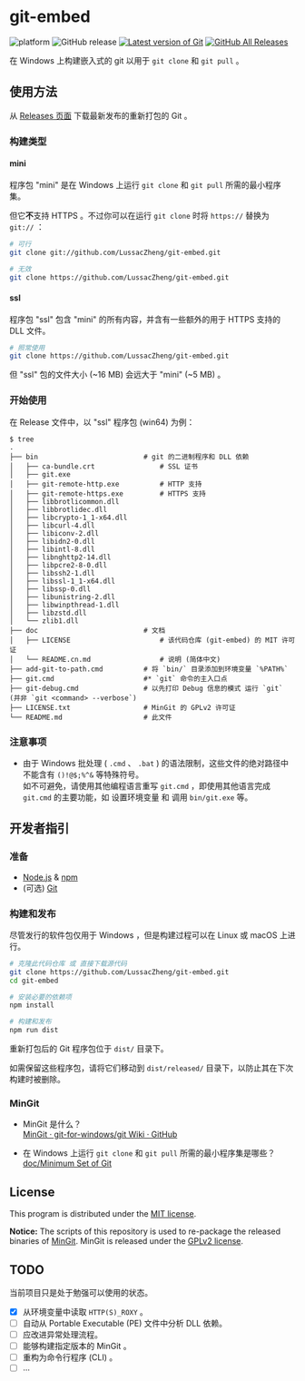 # git-embed

![platform](https://img.shields.io/badge/platform-Windows-brightgreen?logo=windows)
![GitHub release](https://img.shields.io/github/v/release/LussacZheng/git-embed?include_prereleases&label=build)
[![Latest version of Git](https://img.shields.io/github/v/release/git-for-windows/git?label=git&color=f14e32&logo=git)](https://github.com/git-for-windows/git)
[![GitHub All Releases](https://img.shields.io/github/downloads/LussacZheng/git-embed/total?color=green&logo=github)](https://github.com/LussacZheng/git-embed/releases)

在 Windows 上构建嵌入式的 git 以用于 `git clone` 和 `git pull` 。

## 使用方法

从 [Releases 页面](https://github.com/LussacZheng/git-embed/releases) 下载最新发布的重新打包的 Git 。

### 构建类型

#### mini

程序包 "mini" 是在 Windows 上运行 `git clone` 和 `git pull` 所需的最小程序集。

但它**不**支持 HTTPS 。不过你可以在运行 `git clone` 时将 `https://` 替换为 `git://` ：

```bash
# 可行
git clone git://github.com/LussacZheng/git-embed.git

# 无效
git clone https://github.com/LussacZheng/git-embed.git
```

#### ssl

程序包 "ssl" 包含 "mini" 的所有内容，并含有一些额外的用于 HTTPS 支持的 DLL 文件。

```bash
# 照常使用
git clone https://github.com/LussacZheng/git-embed.git
```

但 "ssl" 包的文件大小 (\~16 MB) 会远大于 "mini" (\~5 MB) 。

### 开始使用

在 Release 文件中，以 "ssl" 程序包 (win64) 为例：

```shell
$ tree
.
├── bin                          # git 的二进制程序和 DLL 依赖
│   ├── ca-bundle.crt                # SSL 证书
│   ├── git.exe
│   ├── git-remote-http.exe          # HTTP 支持
│   ├── git-remote-https.exe         # HTTPS 支持
│   ├── libbrotlicommon.dll
│   ├── libbrotlidec.dll
│   ├── libcrypto-1_1-x64.dll
│   ├── libcurl-4.dll
│   ├── libiconv-2.dll
│   ├── libidn2-0.dll
│   ├── libintl-8.dll
│   ├── libnghttp2-14.dll
│   ├── libpcre2-8-0.dll
│   ├── libssh2-1.dll
│   ├── libssl-1_1-x64.dll
│   ├── libssp-0.dll
│   ├── libunistring-2.dll
│   ├── libwinpthread-1.dll
│   ├── libzstd.dll
│   └── zlib1.dll
├── doc                          # 文档
│   ├── LICENSE                      # 该代码仓库 (git-embed) 的 MIT 许可证
│   └── README.cn.md                 # 说明 (简体中文)
├── add-git-to-path.cmd          # 将 `bin/` 目录添加到环境变量 `%PATH%`
├── git.cmd                      #* `git` 命令的主入口点
├── git-debug.cmd                # 以先打印 Debug 信息的模式 运行 `git` (并非 `git <command> --verbose`)
├── LICENSE.txt                  # MinGit 的 GPLv2 许可证
└── README.md                    # 此文件
```

### 注意事项

- 由于 Windows 批处理 ( `.cmd` 、 `.bat` ) 的语法限制，这些文件的绝对路径中不能含有 `()!@$;%^&` 等特殊符号。  
  如不可避免，请使用其他编程语言重写 `git.cmd` ，即使用其他语言完成 `git.cmd` 的主要功能，如 设置环境变量 和 调用 `bin/git.exe` 等。

## 开发者指引

### 准备

- [Node.js](https://nodejs.org/en/) & [npm](https://www.npmjs.com/)
- (可选) [Git](https://git-scm.com/)

### 构建和发布

尽管发行的软件包仅用于 Windows ，但是构建过程可以在 Linux 或 macOS 上进行。

```bash
# 克隆此代码仓库 或 直接下载源代码
git clone https://github.com/LussacZheng/git-embed.git
cd git-embed

# 安装必要的依赖项
npm install

# 构建和发布
npm run dist
```

重新打包后的 Git 程序包位于 `dist/` 目录下。

如需保留这些程序包，请将它们移动到 `dist/released/` 目录下，以防止其在下次构建时被删除。

### MinGit

- MinGit 是什么？  
  [MinGit · git-for-windows/git Wiki · GitHub](https://github.com/git-for-windows/git/wiki/MinGit)

- 在 Windows 上运行 `git clone` 和 `git pull` 所需的最小程序集是哪些？  
  [doc/Minimum Set of Git](Minimum-Set-of-Git.md)

## License

This program is distributed under the [MIT license](https://github.com/LussacZheng/git-embed/blob/master/LICENSE).

**Notice:** The scripts of this repository is used to re-package the released binaries of [MinGit](https://github.com/git-for-windows/git). MinGit is released under the [GPLv2 license](https://github.com/git-for-windows/git/blob/master/COPYING).

## TODO

当前项目只是处于勉强可以使用的状态。

- [x] 从环境变量中读取 `HTTP(S)_ROXY` 。
- [ ] 自动从 Portable Executable (PE) 文件中分析 DLL 依赖。
- [ ] 应改进异常处理流程。
- [ ] 能够构建指定版本的 MinGit 。
- [ ] 重构为命令行程序 (CLI) 。
- [ ] ...
